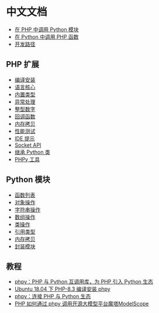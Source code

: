 中文文档
====

- [在 PHP 中调用 Python 模块](php/tutorial.md)
- [在 Python 中调用 PHP 函数](python/tutorial.md)
- [开发路径](roadmap.md)

PHP 扩展
----
* [编译安装](php/build.md)
* [语言核心](php/core.md)
* [内置类型](php/object.md)
* [异常处理](php/exception.md)
* [整型数字](php/int.md)
* [回调函数](php/fn.md)
* [内存拷贝](php/memory.md)
* [性能测试](benchmark.md)
* [IDE 提示](php/composer.md)
* [Socket API](php/socket.md)
* [继承 Python 类](php/inherit.md)
* [PHPy 工具](php/phpy.md)

Python 模块
---
- [函数列表](python/function.md)
- [对象操作](python/object.md)
- [字符串操作](python/string.md)
- [数组操作](python/array.md)
- [类操作](python/class.md)
- [引用类型](python/reference.md)
- [内存拷贝](python/memory.md)
- [封装模块](python/module.md)

教程
---
- [phpy：PHP 与 Python 互调用库，为 PHP 引入 Python 生态](https://zhuanlan.zhihu.com/p/670373512)
- [Ubuntu 18.04 下 PHP-8.3 编译安装 phpy](https://mp.weixin.qq.com/s/q_-keG3clvs7Hii-oEW3RQ)
- [phpy：连接 PHP 与 Python 生态](https://zhuanlan.zhihu.com/p/671645003)
- [PHP 如何通过 phpy 调用开源大模型平台魔塔ModelScope](https://mp.weixin.qq.com/s/p5x2XwJgPpodZI_Woa8qPA)

